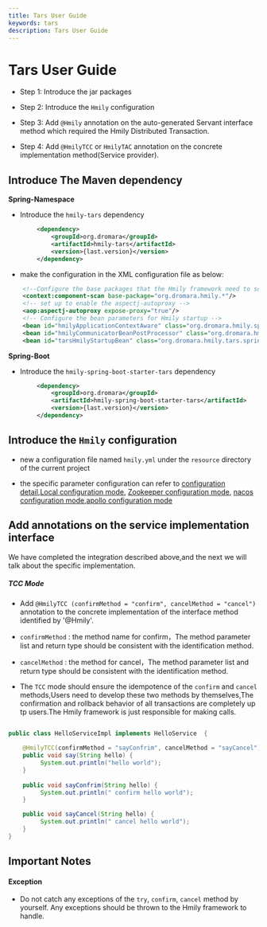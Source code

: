 ```yaml
---
title: Tars User Guide
keywords: tars
description: Tars User Guide
---
```


# Tars User Guide
  * Step 1: Introduce the jar packages

  * Step 2: Introduce the `Hmily` configuration

  * Step 3: Add `@Hmily` annotation on the auto-generated Servant interface method which required the Hmily Distributed Transaction.

  * Step 4: Add `@HmilyTCC` or `HmilyTAC` annotation on the concrete implementation method(Service provider).

## Introduce The Maven dependency

**Spring-Namespace**      

  * Introduce the `hmily-tars` dependency
   
```xml
        <dependency>
            <groupId>org.dromara</groupId>
            <artifactId>hmily-tars</artifactId>
            <version>{last.version}</version>
        </dependency>
```
* make the configuration in the XML configuration file as below:       
```xml
    <!--Configure the base packages that the Hmily framework need to scan -->
    <context:component-scan base-package="org.dromara.hmily.*"/>
    <!-- set up to enable the aspectj-autoproxy -->
    <aop:aspectj-autoproxy expose-proxy="true"/>
    <!-- Configure the bean parameters for Hmily startup -->
    <bean id="hmilyApplicationContextAware" class="org.dromara.hmily.spring.HmilyApplicationContextAware"/>
    <bean id="hmilyCommunicatorBeanPostProcessor" class="org.dromara.hmily.tars.spring.TarsHmilyCommunicatorBeanPostProcessor"/>
    <bean id="tarsHmilyStartupBean" class="org.dromara.hmily.tars.spring.TarsHmilyFilterStartupBean"/>
```

**Spring-Boot**      

 * Introduce the `hmily-spring-boot-starter-tars` dependency    
```xml
        <dependency>
            <groupId>org.dromara</groupId>
            <artifactId>hmily-spring-boot-starter-tars</artifactId>
            <version>{last.version}</version>
        </dependency>
```
## Introduce the `Hmily` configuration

* new a configuration file named `hmily.yml` under the `resource` directory of the current project

* the specific parameter configuration can refer to [configuration detail](config_en.md),[Local configuration mode](config-local_en.md), [Zookeeper configuration mode](config-zookeeper_en.md), [nacos configuration mode](config-nacos_en.md),[apollo configuration mode](config-apollo_en.md)

## Add annotations on the service implementation interface

We have completed the integration described above,and the next we will talk about the specific implementation.


##### TCC Mode

 * Add `@HmilyTCC (confirmMethod = "confirm", cancelMethod = "cancel")` annotation to the concrete implementation of the interface method identified by '@Hmily'.

 * `confirmMethod` : the method name for confirm，The method parameter list and return type should be consistent with the identification method.

 * `cancelMethod` :  the method for cancel，The method parameter list and return type should be consistent with the identification method.
 
 * The `TCC` mode should ensure the idempotence of the `confirm` and `cancel` methods,Users need to develop these two methods by themselves,The confirmation and rollback behavior of all transactions are completely up tp users.The Hmily framework is just responsible for making calls.

```java

public class HelloServiceImpl implements HelloService  {

    @HmilyTCC(confirmMethod = "sayConfrim", cancelMethod = "sayCancel")
    public void say(String hello) {
         System.out.println("hello world");
    }
    
    public void sayConfrim(String hello) {
         System.out.println(" confirm hello world");
    }

    public void sayCancel(String hello) {
         System.out.println(" cancel hello world");
    }
}
``` 


## Important Notes

#### Exception
  
  * Do not catch any exceptions of the `try`, `confirm`, `cancel` method by yourself. Any exceptions should be thrown to the Hmily framework to handle.
